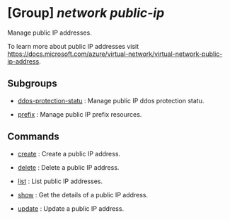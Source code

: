 # [Group] _network public-ip_

Manage public IP addresses.

To learn more about public IP addresses visit https://docs.microsoft.com/azure/virtual-network/virtual-network-public-ip-address.

## Subgroups

- [ddos-protection-statu](/Commands/network/public-ip/ddos-protection-statu/readme.md)
: Manage public IP ddos protection statu.

- [prefix](/Commands/network/public-ip/prefix/readme.md)
: Manage public IP prefix resources.

## Commands

- [create](/Commands/network/public-ip/_create.md)
: Create a public IP address.

- [delete](/Commands/network/public-ip/_delete.md)
: Delete a public IP address.

- [list](/Commands/network/public-ip/_list.md)
: List public IP addresses.

- [show](/Commands/network/public-ip/_show.md)
: Get the details of a public IP address.

- [update](/Commands/network/public-ip/_update.md)
: Update a public IP address.
